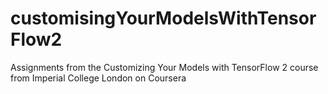 # customisingYourModelsWithTensorFlow2

Assignments from the Customizing Your Models with TensorFlow 2 course from Imperial College London on Coursera
